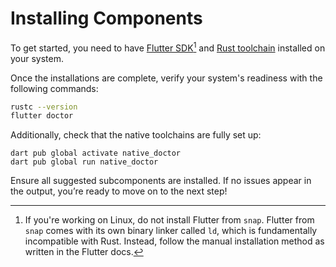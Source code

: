 # Installing Components

To get started, you need to have [Flutter SDK](https://docs.flutter.dev/get-started/install)[^1] and [Rust toolchain](https://www.rust-lang.org/tools/install) installed on your system.

[^1]: If you're working on Linux, do not install Flutter from `snap`. Flutter from `snap` comes with its own binary linker called `ld`, which is fundamentally incompatible with Rust. Instead, follow the manual installation method as written in the Flutter docs.

Once the installations are complete, verify your system's readiness with the following commands:

```bash title="CLI"
rustc --version
flutter doctor
```

Additionally, check that the native toolchains are fully set up:

```
dart pub global activate native_doctor
dart pub global run native_doctor
```

Ensure all suggested subcomponents are installed. If no issues appear in the output, you’re ready to move on to the next step!
